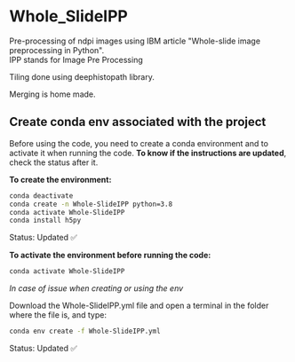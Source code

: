 # Whole_SlideIPP #

Pre-processing of ndpi images using IBM article "Whole-slide image preprocessing in Python". <br/>
IPP stands for Image Pre Processing

Tiling done using deephistopath library.

Merging is home made.

## Create conda env associated with the project

Before using the code, you need to create a conda environment and to activate it when running the code. **To know if the instructions are updated**, check the status after it.

**To create the environment:**
``` bash
conda deactivate
conda create -n Whole-SlideIPP python=3.8
conda activate Whole-SlideIPP
conda install h5py
```
Status: Updated :white_check_mark:

**To activate the environment before running the code:**
```bash
conda activate Whole-SlideIPP
```

_In case of issue when creating or using the env_ 

Download the Whole-SlideIPP.yml file and open a terminal in the folder where the file is, and type:
```bash
conda env create -f Whole-SlideIPP.yml
```
Status: Updated :white_check_mark:

